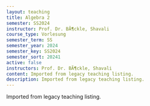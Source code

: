 ```yaml
---
layout: teaching
title: Algebra 2
semester: SS2024
instructor: Prof. Dr. BÃ¶ckle, Shavali
course_type: Vorlesung
semester_term: SS
semester_year: 2024
semester_key: SS2024
semester_sort: 20241
active: false
instructors: Prof. Dr. BÃ¶ckle, Shavali
content: Imported from legacy teaching listing.
description: Imported from legacy teaching listing.
---
```

Imported from legacy teaching listing.

